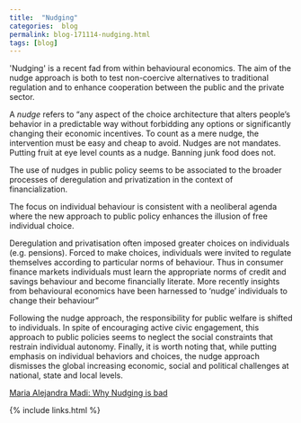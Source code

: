 ```yaml
---
title:  "Nudging"
categories:  blog
permalink: blog-171114-nudging.html
tags: [blog]
---
```


'Nudging' is a recent fad from within behavioural economics.
The aim of the nudge approach is both to
test non-coercive alternatives to traditional regulation and
to enhance cooperation between the public and the private sector. 

A *nudge* refers to
“any aspect of the choice architecture that alters people’s behavior
in a predictable way without forbidding any options
or significantly changing their economic incentives.
To count as a mere nudge, the intervention must be easy and cheap to avoid.
Nudges are not mandates.
Putting fruit at eye level counts as a nudge.
Banning junk food does not.

The use of nudges in public policy seems to be associated
to the broader processes of deregulation and privatization
in the context of financialization.

The focus on individual behaviour is consistent with a
neoliberal agenda
where the new approach to public policy enhances
the illusion of free individual choice. 

Deregulation and privatisation often
imposed greater choices on individuals (e.g. pensions).
Forced to make choices,
individuals were invited to regulate themselves
according to particular norms of behaviour.
Thus in consumer finance markets individuals must learn
the appropriate norms of credit and savings behaviour and
become financially literate.
More recently insights from behavioural economics have been
harnessed to ‘nudge’ individuals to change their behaviour”

Following the nudge approach, the responsibility for public welfare is shifted to individuals. In spite of encouraging active civic engagement, this approach to public policies seems to neglect the social constraints that restrain individual autonomy. Finally, it is worth noting that, while putting emphasis on individual behaviors and choices, the nudge approach dismisses the global increasing economic, social and political challenges at national, state and local levels.

[Maria Alejandra Madi: Why Nudging is bad](https://www.worldeconomicsassociation.org/newsletterarticles/nudges-dark-side/)

{% include links.html %}

